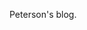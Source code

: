 Peterson's blog.
[](https://ipcounter.ihcr.top/?mode=2&mail=teppasse@outlook.com&str=%E6%B1%82%E5%8A%A0%E7%B3%96%E5%8A%A0%E7%9B%90%E5%8A%A0%E5%85%B3%E6%B3%A8QwQ&lg=Jadejunxi&gh=Jadejunxi&qq=3663106224])
